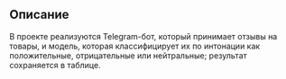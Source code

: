 ## Описание

В проекте реализуются Telegram-бот, который принимает отзывы на товары, и модель, которая классифицирует их по интонации как положительные, отрицательные или нейтральные; результат сохраняется в таблице.
